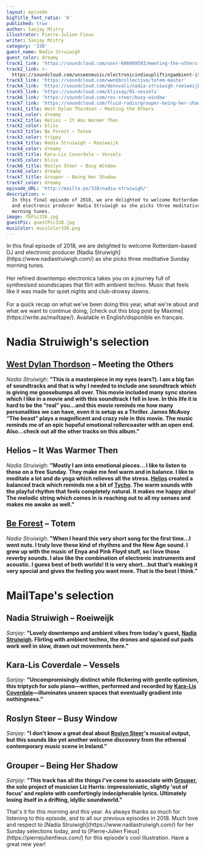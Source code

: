 ```yaml
---
layout: episode
bigTitle_font_ratio: '6'
published: true
author: Sanjay Mistry
illustrator: Pierre-Julien Fieux
writer: Sanjay Mistry
category: '338'
guest_name: Nadia Struiwigh
guest_color: dreamy
track1_link: 'https://soundcloud.com/user-606609593/meeting-the-others-split-sondtrak'
track2_link: >-
  https://soundcloud.com/unseenmusic/electronicindieupliftingambient-it-was-warmer-then
track3_link: 'https://soundcloud.com/wwnbbcollective/totem-master'
track4_link: 'https://soundcloud.com/denovali/nadia-struiwigh-roeiweijk'
track5_link: 'https://soundcloud.com/klissay/01-vessels'
track6_link: 'https://soundcloud.com/ros-steer/busy-window'
track7_link: 'https://soundcloud.com/fluid-radio/grouper-being-her-shadow'
track1_title: West Dylan Thordson – Meeting the Others
track1_color: dreamy
track2_title: Helios – It Was Warmer Then
track2_color: bliss
track3_title: Be Forest – Totem
track3_color: trippy
track4_title: Nadia Struiwigh – Roeiweijk
track4_color: dreamy
track5_title: Kara-Lis Coverdale – Vessels
track5_color: bliss
track6_title: Roslyn Steer – Busy Window
track6_color: dreamy
track7_title: Grouper – Being Her Shadow
track7_color: dreamy
episode_URL: 'http://mailta.pe/338/nadia-struiwigh/'
description: >-
  In this final episode of 2018, we are delighted to welcome Rotterdam-based DJ
  and electronic producer Nadia Struiwigh as she picks three meditative Sunday
  morning tunes.
image: fbPic338.jpg
guestPic: guestPic338.jpg
musiColor: musiColor338.png
---
```

<p id="introduction">In this final episode of 2018, we are delighted to welcome Rotterdam-based DJ and electronic producer [Nadia Struiwigh](https://www.nadiastruiwigh.com/) as she picks three meditative Sunday morning tunes.
<br><br>
Her refined downtempo electronica takes you on a journey full of synthesised soundscapes that flirt with ambient techno. Music that feels like it was made for quiet nights and club-drowsy dawns.
<br><br>
For a quick recap on what we've been doing this year, what we're about and what we want to continue doing, [check out this blog post by Maxime](https://write.as/mailtape/). Available in English/disponible en français.</p>


# Nadia Struiwigh's selection

## [West Dylan Thordson](https://en.wikipedia.org/wiki/West_Dylan_Thordson) – Meeting the Others
_Nadia Struiwigh_: **"**This is a masterpiece in my eyes (ears?). I am a big fan of soundtracks and that is why I needed to include one soundtrack which is giving me goosebumps all over. This movie included many sync stories which I like in a movie and with this soundtrack I fell in love. In this life it is hard to be the “real” you...and this movie reminds me how many personalities we can have, even it is setup as a Thriller. James McAvoy “The beast” plays a magnificent and crazy role in this movie. The music reminds me of an epic hopeful emotional rollercoaster with an open end. Also...check out all the other tracks on this album.**"**

## Helios – It Was Warmer Then
_Nadia Struiwigh_: **"**Mostly I am into emotional pieces... I like to listen to these on a free Sunday. They make me feel warm and in balance. I like to meditate a lot and do yoga which relieves all the stress. [Helios](https://www.unseen-music.com/) created a balanced track which reminds me a bit of [Tycho](http://tychomusic.com/). The warm sounds with the playful rhythm that feels completely natural. It makes me happy also! The melodic string which comes in is reaching out to all my senses and makes me awake as well.**"**

## [Be Forest](https://beforest.bandcamp.com/) – Totem
_Nadia Struiwigh_: **"**When I heard this very short song for the first time...I went nuts. I truly love these kind of rhythms and the New Age sound. I grew up with the music of Enya and Pink Floyd stuff, so I love those reverby sounds. I also like the combination of electronic instruments and acoustic. I guess best of both worlds! It is very short...but that’s making it very special and gives the feeling you want more. That is the best I think.**"**


# MailTape's selection

## Nadia Struiwigh – Roeiweijk
_Sanjay_: **"**Lovely downtempo and ambient vibes from today's guest, [Nadia Struiwigh](https://www.nadiastruiwigh.com/). Flirting with ambient techno, the drones and spaced out pads work well in slow, drawn out movements here.**"**

## Kara-Lis Coverdale – Vessels
_Sanjay_: **"**Uncompromisingly distinct while flickering with gentle optimism, this triptych for solo piano—written, performed and recorded by [Kara-Lis Coverdale](https://soundcloud.com/klissay)—illuminates unseen spaces that eventually gradient into nothingness.**"**

## Roslyn Steer – Busy Window
_Sanjay_: **"**I don't know a great deal about [Roslyn Steer](https://soundcloud.com/ros-steer)'s musical output, but this sounds like yet another welcome discovery from the ethereal contemporary music scene in Ireland.**"**

## Grouper – Being Her Shadow
_Sanjay_: **"**This track has all the things I've come to associate with [Grouper](http://www.repeatingpattern.com/), the solo project of musician Liz Harris: impressionistic, slightly 'out of focus' and replete with comfortingly indecipherable lyrics. Ultimately losing itself in a drifting, idyllic soundworld.**"**


<p id="outroduction">That's it for this morning and this year. As always thanks so much for listening to this episode, and to all our previous episodes in 2018. Much love and respect to [Nadia Struiwigh](https://www.nadiastruiwigh.com/) for her Sunday selections today, and to [Pierre-Julien Fieux](https://pierrejulienfieux.com/) for this episode's cool illustration. Have a great new year!</p>

